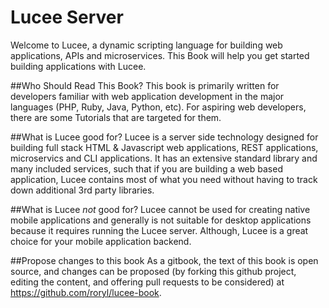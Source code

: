 # Lucee Server

Welcome to Lucee, a dynamic scripting language for building web applications, APIs and microservices. This Book will help you get started building applications with Lucee.

##Who Should Read This Book?
This book is primarily written for developers familiar with web application development in the major languages (PHP, Ruby, Java, Python, etc). For aspiring web developers, there are some Tutorials that are targeted for them.

##What is Lucee good for?
Lucee is a server side technology designed for building full stack HTML & Javascript web applications, REST applications, microservics and CLI applications. It has an extensive standard library and many included services, such that if you are building a web based application, Lucee contains most of what you need without having to track down additional 3rd party libraries.

##What is Lucee *not* good for?
Lucee cannot be used for creating native mobile applications and generally is not suitable for desktop applications because it requires running the Lucee server. Although, Lucee is a great choice for your mobile application backend.

##Propose changes to this book
As a gitbook, the text of this book is open source, and changes can be proposed (by forking this github project, editing the content, and offering pull requests to be considered) at https://github.com/roryl/lucee-book. 
